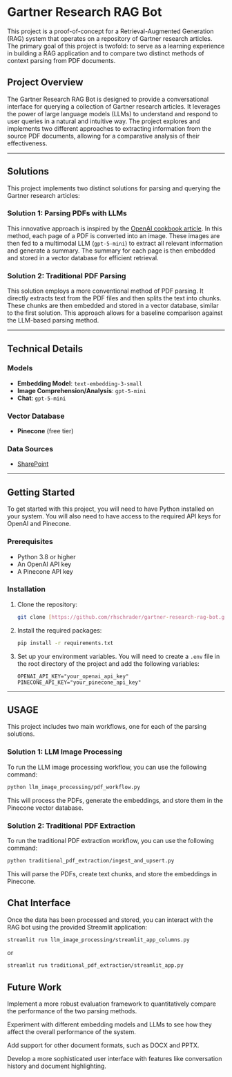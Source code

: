 # Gartner Research RAG Bot

This project is a proof-of-concept for a Retrieval-Augmented Generation (RAG) system that operates on a repository of Gartner research articles. The primary goal of this project is twofold: to serve as a learning experience in building a RAG application and to compare two distinct methods of context parsing from PDF documents.

## Project Overview

The Gartner Research RAG Bot is designed to provide a conversational interface for querying a collection of Gartner research articles. It leverages the power of large language models (LLMs) to understand and respond to user queries in a natural and intuitive way. The project explores and implements two different approaches to extracting information from the source PDF documents, allowing for a comparative analysis of their effectiveness.

***

## Solutions

This project implements two distinct solutions for parsing and querying the Gartner research articles:

### Solution 1: Parsing PDFs with LLMs

This innovative approach is inspired by the [OpenAI cookbook article](https://cookbook.openai.com/examples/parse_pdf_docs_for_rag). In this method, each page of a PDF is converted into an image. These images are then fed to a multimodal LLM (`gpt-5-mini`) to extract all relevant information and generate a summary. The summary for each page is then embedded and stored in a vector database for efficient retrieval.

### Solution 2: Traditional PDF Parsing

This solution employs a more conventional method of PDF parsing. It directly extracts text from the PDF files and then splits the text into chunks. These chunks are then embedded and stored in a vector database, similar to the first solution. This approach allows for a baseline comparison against the LLM-based parsing method.

***

## Technical Details

### Models

* **Embedding Model**: `text-embedding-3-small`
* **Image Comprehension/Analysis**: `gpt-5-mini`
* **Chat**: `gpt-5-mini`

### Vector Database

* **Pinecone** (free tier)

### Data Sources

* [SharePoint](https://wwt.sharepoint.com/:f:/r/sites/SolutionServices/Templates%20Repository/Gartner%20Repository/2025%20Gartner%20Repository?csf=1&web=1&e=eL9roQ)

***

## Getting Started

To get started with this project, you will need to have Python installed on your system. You will also need to have access to the required API keys for OpenAI and Pinecone.

### Prerequisites

* Python 3.8 or higher
* An OpenAI API key
* A Pinecone API key

### Installation

1.  Clone the repository:

    ```bash
    git clone [https://github.com/rhschrader/gartner-research-rag-bot.git](https://github.com/rhschrader/gartner-research-rag-bot.git)
    ```

2.  Install the required packages:

    ```bash
    pip install -r requirements.txt
    ```

3.  Set up your environment variables. You will need to create a `.env` file in the root directory of the project and add the following variables:

    ```
    OPENAI_API_KEY="your_openai_api_key"
    PINECONE_API_KEY="your_pinecone_api_key"
    ```

***

## USAGE

This project includes two main workflows, one for each of the parsing solutions.

### Solution 1: LLM Image Processing

To run the LLM image processing workflow, you can use the following command:

```bash
python llm_image_processing/pdf_workflow.py
```
This will process the PDFs, generate the embeddings, and store them in the Pinecone vector database.

### Solution 2: Traditional PDF Extraction
To run the traditional PDF extraction workflow, you can use the following command:
```bash
python traditional_pdf_extraction/ingest_and_upsert.py
```
This will parse the PDFs, create text chunks, and store the embeddings in Pinecone.

## Chat Interface
Once the data has been processed and stored, you can interact with the RAG bot using the provided Streamlit application:
```bash
streamlit run llm_image_processing/streamlit_app_columns.py
```
or
```bash
streamlit run traditional_pdf_extraction/streamlit_app.py
```
## Future Work
Implement a more robust evaluation framework to quantitatively compare the performance of the two parsing methods.

Experiment with different embedding models and LLMs to see how they affect the overall performance of the system.

Add support for other document formats, such as DOCX and PPTX.

Develop a more sophisticated user interface with features like conversation history and document highlighting.